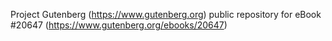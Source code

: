 Project Gutenberg (https://www.gutenberg.org) public repository for eBook #20647 (https://www.gutenberg.org/ebooks/20647)
